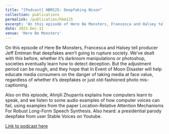 ```yaml
---
title: "[Podcast] HBM125: Deepfaking Nixon"
collection: publications
permalink: /publication/hbm125
excerpt: 'On this episode of Here Be Monsters, Francesca and Halsey tell producer Jeff Emtman that deepfakes aren’t going to rupture society.'
date: 2021-Dec-11
venue: 'Here Be Monsters'
---
```


On this episode of Here Be Monsters, Francesca and Halsey tell producer Jeff Emtman that deepfakes aren’t going to rupture society.  We’ve dealt with this before, whether it’s darkroom manipulations or photoshop, societies eventually learn how to detect deception.  But the adjustment period can be rough, and they hope that In Event of Moon Disaster will help educate media consumers on the danger of taking media at face value, regardless of whether it’s deepfakes or just old-fashioned photo mis-captioning.

Also on this episode, Ahnjili Zhuparris explains how computers learn to speak, and we listen to some audio examples of how computer voices can fail, using examples from the paper Location-Relative Attention Mechanisms For Robust Long-Form Speech Synthesis.  Also heard: a presidential  parody deepfake from user Stable Voices on Youtube. 

[Link to podcast here](https://www.hbmpodcast.com/podcast/hbm125-deepfaking-nixon)

